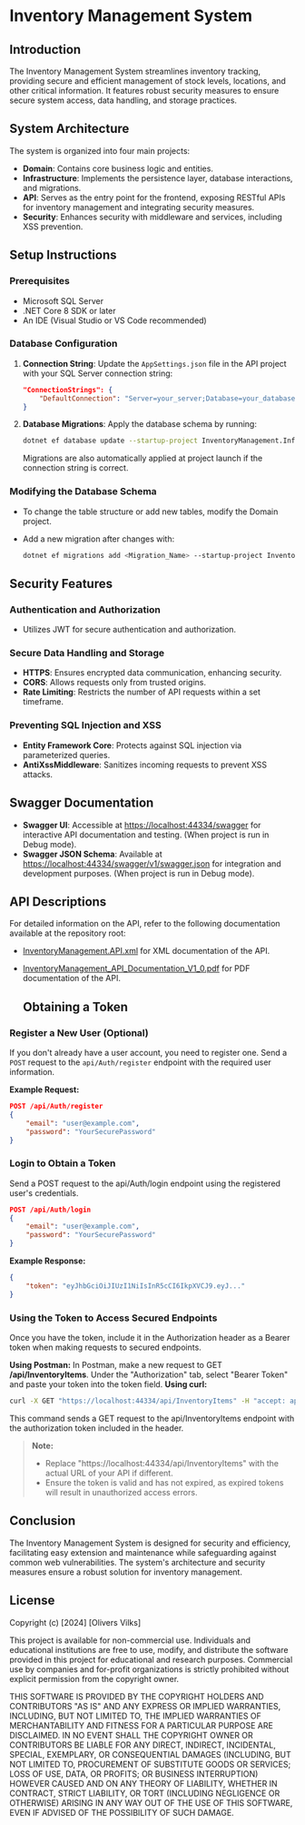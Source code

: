 # Inventory Management System

## Introduction

The Inventory Management System streamlines inventory tracking, providing secure and efficient management of stock levels, locations, and other critical information. It features robust security measures to ensure secure system access, data handling, and storage practices.

## System Architecture

The system is organized into four main projects:

- **Domain**: Contains core business logic and entities.
- **Infrastructure**: Implements the persistence layer, database interactions, and migrations.
- **API**: Serves as the entry point for the frontend, exposing RESTful APIs for inventory management and integrating security measures.
- **Security**: Enhances security with middleware and services, including XSS prevention.

## Setup Instructions

### Prerequisites

- Microsoft SQL Server
- .NET Core 8 SDK or later
- An IDE (Visual Studio or VS Code recommended)

### Database Configuration

1. **Connection String**: Update the `AppSettings.json` file in the API project with your SQL Server connection string:

    ```json
    "ConnectionStrings": {
        "DefaultConnection": "Server=your_server;Database=your_database;User Id=your_user;Password=your_password;"
    }
    ```

2. **Database Migrations**: Apply the database schema by running:

    ```bash
    dotnet ef database update --startup-project InventoryManagement.Infrastructure/InventoryManagement.Infrastructure.csproj
    ```

    Migrations are also automatically applied at project launch if the connection string is correct.

### Modifying the Database Schema

- To change the table structure or add new tables, modify the Domain project.
- Add a new migration after changes with:

    ```bash
    dotnet ef migrations add <Migration_Name> --startup-project InventoryManagement.Infrastructure/InventoryManagement.Infrastructure.csproj
    ```

## Security Features

### Authentication and Authorization

- Utilizes JWT for secure authentication and authorization.

### Secure Data Handling and Storage

- **HTTPS**: Ensures encrypted data communication, enhancing security.
- **CORS**: Allows requests only from trusted origins.
- **Rate Limiting**: Restricts the number of API requests within a set timeframe.

### Preventing SQL Injection and XSS

- **Entity Framework Core**: Protects against SQL injection via parameterized queries.
- **AntiXssMiddleware**: Sanitizes incoming requests to prevent XSS attacks.

## Swagger Documentation

- **Swagger UI**: Accessible at [https://localhost:44334/swagger](https://localhost:44334/swagger) for interactive API documentation and testing. (When project is run in Debug mode).
- **Swagger JSON Schema**: Available at [https://localhost:44334/swagger/v1/swagger.json](https://localhost:44334/swagger/v1/swagger.json) for integration and development purposes. (When project is run in Debug mode).

## API Descriptions

For detailed information on the API, refer to the following documentation available at the repository root:
- [InventoryManagement.API.xml](./InventoryManagement.API.xml) for XML documentation of the API.
- [InventoryManagement_API_Documentation_V1_0.pdf](./InventoryManagement_API_Documentation_V1_0.pdf) for PDF documentation of the API.

  ## Obtaining a Token

### Register a New User (Optional)
If you don't already have a user account, you need to register one. Send a `POST` request to the `api/Auth/register` endpoint with the required user information.

**Example Request:**

```json
POST /api/Auth/register
{
    "email": "user@example.com",
    "password": "YourSecurePassword"
}
```
### Login to Obtain a Token
Send a POST request to the api/Auth/login endpoint using the registered user's credentials.

```json
POST /api/Auth/login
{
    "email": "user@example.com",
    "password": "YourSecurePassword"
}
```

**Example Response:**

```json
{
    "token": "eyJhbGciOiJIUzI1NiIsInR5cCI6IkpXVCJ9.eyJ..."
}

```

### Using the Token to Access Secured Endpoints
Once you have the token, include it in the Authorization header as a Bearer token when making requests to secured endpoints.

**Using Postman:**
In Postman, make a new request to GET **/api/InventoryItems**.
Under the "Authorization" tab, select "Bearer Token" and paste your token into the token field.
**Using curl:**

```bash
curl -X GET "https://localhost:44334/api/InventoryItems" -H "accept: application/json" -H "Authorization: Bearer eyJhbGciOiJIUzI1NiIsInR5cCI6IkpXVCJ9.eyJ..."

```

This command sends a GET request to the api/InventoryItems endpoint with the authorization token included in the header.


> **Note:**
>
> - Replace "https://localhost:44334/api/InventoryItems" with the actual URL of your API if different.
> - Ensure the token is valid and has not expired, as expired tokens will result in unauthorized access errors.


## Conclusion

The Inventory Management System is designed for security and efficiency, facilitating easy extension and maintenance while safeguarding against common web vulnerabilities. The system's architecture and security measures ensure a robust solution for inventory management.

## License

Copyright (c) [2024] [Olivers Vilks]

This project is available for non-commercial use. Individuals and educational institutions are free to use, modify, and distribute the software provided in this project for educational and research purposes. Commercial use by companies and for-profit organizations is strictly prohibited without explicit permission from the copyright owner.

THIS SOFTWARE IS PROVIDED BY THE COPYRIGHT HOLDERS AND CONTRIBUTORS "AS IS" AND ANY EXPRESS OR IMPLIED WARRANTIES, INCLUDING, BUT NOT LIMITED TO, THE IMPLIED WARRANTIES OF MERCHANTABILITY AND FITNESS FOR A PARTICULAR PURPOSE ARE DISCLAIMED. IN NO EVENT SHALL THE COPYRIGHT OWNER OR CONTRIBUTORS BE LIABLE FOR ANY DIRECT, INDIRECT, INCIDENTAL, SPECIAL, EXEMPLARY, OR CONSEQUENTIAL DAMAGES (INCLUDING, BUT NOT LIMITED TO, PROCUREMENT OF SUBSTITUTE GOODS OR SERVICES; LOSS OF USE, DATA, OR PROFITS; OR BUSINESS INTERRUPTION) HOWEVER CAUSED AND ON ANY THEORY OF LIABILITY, WHETHER IN CONTRACT, STRICT LIABILITY, OR TORT (INCLUDING NEGLIGENCE OR OTHERWISE) ARISING IN ANY WAY OUT OF THE USE OF THIS SOFTWARE, EVEN IF ADVISED OF THE POSSIBILITY OF SUCH DAMAGE.


